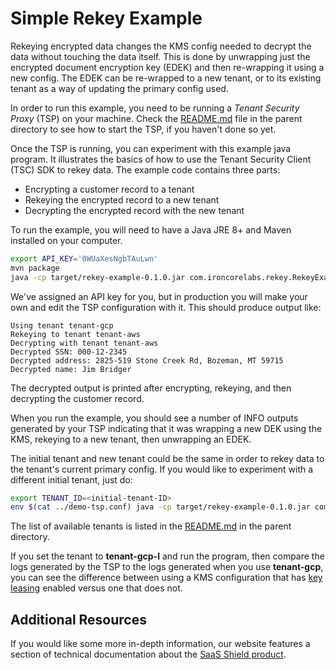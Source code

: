 # Simple Rekey Example

Rekeying encrypted data changes the KMS config needed to decrypt the data without touching the data itself. This is
done by unwrapping just the encrypted document encryption key (EDEK) and then re-wrapping it using a new config.
The EDEK can be re-wrapped to a new tenant, or to its existing tenant as a way of updating the primary config used.

In order to run this example, you need to be running a _Tenant Security Proxy_ (TSP) on your machine.
Check the [README.md](../README.md) file in the parent directory to see how to start the TSP, if you haven't done so
yet.

Once the TSP is running, you can experiment with this example java program. It illustrates the basics of how
to use the Tenant Security Client (TSC) SDK to rekey data. The example code contains three parts:

- Encrypting a customer record to a tenant
- Rekeying the encrypted record to a new tenant
- Decrypting the encrypted record with the new tenant

To run the example, you will need to have a Java JRE 8+ and Maven installed on your computer.

```bash
export API_KEY='0WUaXesNgbTAuLwn'
mvn package
java -cp target/rekey-example-0.1.0.jar com.ironcorelabs.rekey.RekeyExample
```

We've assigned an API key for you, but in production you will make your own and edit the TSP
configuration with it. This should produce output like:

```
Using tenant tenant-gcp
Rekeying to tenant tenant-aws
Decrypting with tenant tenant-aws
Decrypted SSN: 000-12-2345
Decrypted address: 2825-519 Stone Creek Rd, Bozeman, MT 59715
Decrypted name: Jim Bridger
```

The decrypted output is printed after encrypting, rekeying, and then decrypting the customer record.

When you run the example, you should see a number of INFO outputs generated by your TSP indicating
that it was wrapping a new DEK using the KMS, rekeying to a new tenant, then unwrapping an EDEK.

The initial tenant and new tenant could be the same in order to rekey data to the tenant's current primary config.
If you would like to experiment with a different initial tenant, just do:

```bash
export TENANT_ID=<initial-tenant-ID>
env $(cat ../demo-tsp.conf) java -cp target/rekey-example-0.1.0.jar com.ironcorelabs.rekey.RekeyExample
```

The list of available tenants is listed in the [README.md](../README.md) in the parent directory.

If you set the tenant to **tenant-gcp-l** and run the program, then compare the logs generated by the
TSP to the logs generated when you use **tenant-gcp**, you can see the difference
between using a KMS configuration that has [key leasing](https://ironcorelabs.com/docs/saas-shield/what-is-key-leasing/) enabled versus one that does not.

## Additional Resources

If you would like some more in-depth information, our website features a section of technical
documentation about the [SaaS Shield product](https://ironcorelabs.com/docs/saas-shield/).
